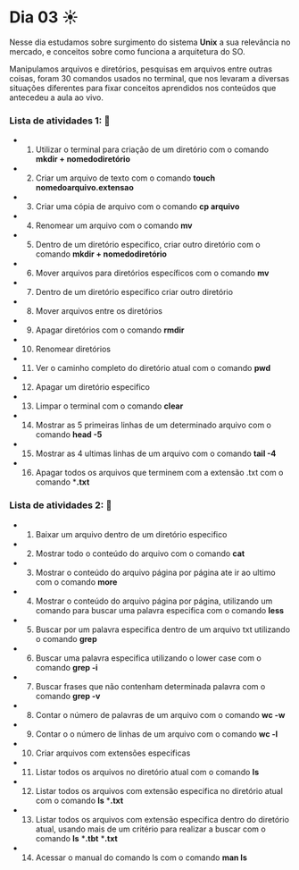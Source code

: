 # Dia 03 ☀️

Nesse dia estudamos sobre surgimento do sistema **Unix** a sua relevância no mercado, e conceitos sobre como funciona a arquitetura do SO.

Manipulamos arquivos e diretórios, pesquisas em arquivos entre outras coisas, foram 30 comandos usados no terminal, que nos levaram a diversas situações diferentes para fixar conceitos aprendidos nos conteúdos que antecedeu a aula ao vivo.

### Lista de atividades 1: 📝

- 1. Utilizar o terminal para criação de um diretório com o comando **mkdir + nomedodiretório** 
- 2. Criar um arquivo de texto com o comando **touch nomedoarquivo.extensao** 
- 3. Criar uma cópia de arquivo com o comando **cp arquivo** 
- 4. Renomear um arquivo com o comando **mv** 
- 5. Dentro de um diretório especifico, criar outro diretório com o comando **mkdir + nomedodiretório** 
- 6. Mover arquivos para diretórios específicos com o comando **mv** 
- 7. Dentro de um diretório especifico criar outro diretório 
- 8. Mover arquivos entre os diretórios 
- 9. Apagar diretórios com o comando **rmdir** 
- 10. Renomear diretórios 
- 11. Ver o caminho completo do diretório atual com o comando **pwd** 
- 12. Apagar um diretório especifico 
- 13. Limpar o terminal com o comando **clear** 
- 14. Mostrar as 5 primeiras linhas de um determinado arquivo com o comando **head -5** 
- 15. Mostrar as 4 ultimas linhas de um arquivo com o comando **tail -4** 
- 16. Apagar todos os arquivos que terminem com a extensão .txt com o comando ***.txt** 

### Lista de atividades 2: 📝

- 1. Baixar um arquivo dentro de um diretório especifico
- 2. Mostrar todo o conteúdo do arquivo com o comando **cat**
- 3. Mostrar o conteúdo do arquivo página por página ate ir ao ultimo com o comando **more**
- 4. Mostrar o conteúdo do arquivo página por página, utilizando um comando para buscar uma palavra especifica com o comando **less**
- 5. Buscar por um palavra especifica dentro de um arquivo txt utilizando o comando **grep**
- 6. Buscar uma palavra especifica utilizando o lower case com o comando **grep -i**
- 7. Buscar frases que não contenham determinada palavra com o comando **grep -v**
- 8. Contar o número de palavras de um arquivo com o comando **wc -w**
- 9. Contar o o número de linhas de um arquivo com o comando **wc -l**
- 10. Criar arquivos com extensões especificas
- 11. Listar todos os arquivos no diretório atual com o comando **ls**
- 12. Listar todos os arquivos com extensão especifica no diretório atual com o comando **ls** ***.txt**
- 13. Listar todos os arquivos com extensão especifica dentro do diretório atual, usando mais de um critério para realizar a buscar com o comando **ls** ***.tbt** ***.txt**
- 14. Acessar o manual do comando ls com o comando **man ls**